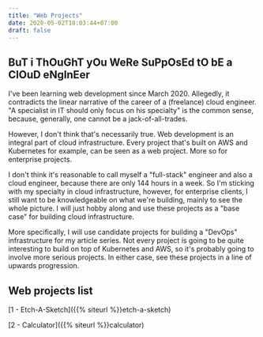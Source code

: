 ```yaml
---
title: "Web Projects"
date: 2020-05-02T18:03:44+07:00
draft: false
---
```

## BuT i ThOuGhT yOu WeRe SuPpOsEd tO bE a ClOuD eNgInEer

I've been learning web development since March 2020. Allegedly, it contradicts the linear narrative of the career of a (freelance) cloud engineer. "A specialist in IT should only focus on his specialty" is the common sense, because, generally, one cannot be a jack-of-all-trades. 

However, I don't think that's necessarily true. Web development is an integral part of cloud infrastructure. Every project that's built on AWS and Kubernetes for example, can be seen as a web project. More so for enterprise projects.

I don't think it's reasonable to call myself a "full-stack" engineer and also a cloud engineer, because there are only 144 hours in a week. So I'm sticking with my specialty in cloud infrastructure, however, for enterprise clients, I still want to be knowledgeable on what we're building, mainly to see the whole picture. I will just hobby along and use these projects as a "base case" for building cloud infrastructure. 

More specifically, I will use candidate projects for building a "DevOps" infrastructure for my article series. Not every project is going to be quite interesting to build on top of Kubernetes and AWS, so it's probably going to involve more serious projects. In either case, see these projects in a line of upwards progression. 

## Web projects list

[1 - Etch-A-Sketch]({{% siteurl %}}etch-a-sketch)

[2 - Calculator]({{% siteurl %}}calculator)






